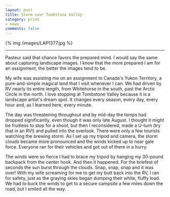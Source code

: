 ```yaml
---
layout: post
title: Storm over Tombstone Valley
category: print
- news
comments: false
---
```

{% img /images/LAP1377.jpg %}

---

Pasteur said that chance favors the prepared mind. I would say the same about capturing landscape images. I know that the more prepared I am for an assignment, the better the images tend to be. 

My wife was assisting me on an assignment to Canada's Yukon Territory, a pure-and-simple magical land that I visit whenever I can. We had driven by RV nearly its entire length, from Whitehorse in the south, past the Arctic Circle in the north. I love stopping at Tombstone Valley because it is a landscape artist's dream spot. It changes every season, every day, every hour and, as I learned here, every minute. 

The day was threatening throughout and by mid-day the temps had dropped significantly, even though it was only late August. I thought it might be fruitless to stop for a shoot, but then I reconsidered, made a U-turn (try that in an RV!) and pulled into the overlook. There were only a few tourists watching the brewing storm. As I set up my tripod and camera, the storm clouds became more pronounced and the winds kicked up to near gale force. Everyone ran for their vehicles and got out of there in a hurry. 

The winds were so fierce I had to brace my tripod by hanging my 30-pound backpack from the center hook. And then it happened. For the briefest of seconds the sun burst through the clouds. Snap, snap, snap and it was over! With my wife screaming for me to get my butt back into the RV, I ran for safety, just as the graying skies began dumping their white, fluffy load. We had to buck the winds to get to a secure campsite a few miles down the road, but I smiled all the way. . 
